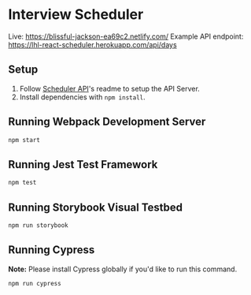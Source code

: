 # Interview Scheduler

Live: https://blissful-jackson-ea69c2.netlify.com/
Example API endpoint: https://lhl-react-scheduler.herokuapp.com/api/days

## Setup

1. Follow [Scheduler API](https://github.com/lighthouse-labs/scheduler-api)'s readme to setup the API Server.
1. Install dependencies with `npm install`.

## Running Webpack Development Server

```sh
npm start
```

## Running Jest Test Framework

```sh
npm test
```

## Running Storybook Visual Testbed

```sh
npm run storybook
```

## Running Cypress

**Note:** Please install Cypress globally if you'd like to run this command.

```sh
npm run cypress
```
